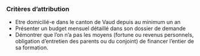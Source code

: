 ### Critères d’attribution

* Etre domicilié-e dans le canton de Vaud depuis au minimum un an
* Présenter un budget mensuel détaillé dans son dossier de demande
* Démontrer que l’on n’a pas les moyens (fortune ou revenus personnels, obligation d’entretien des parents ou du conjoint) de financer l’entier de sa formation.
